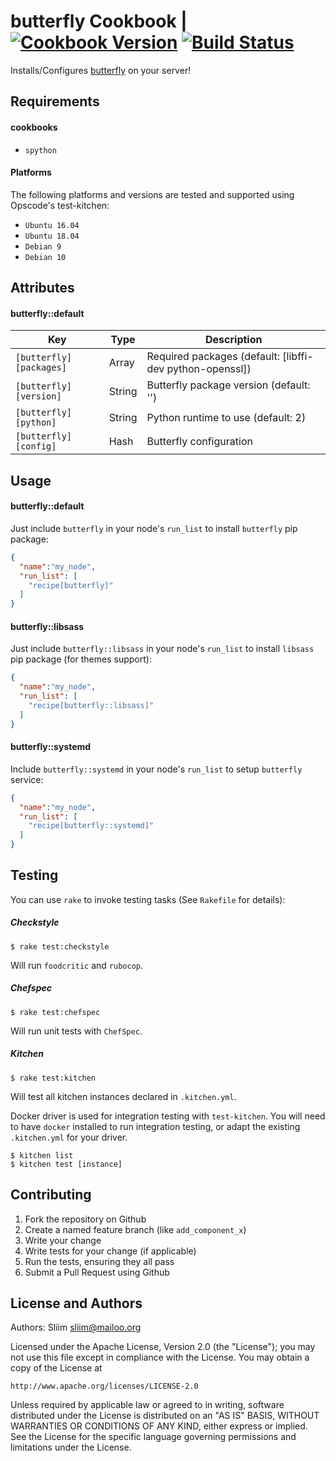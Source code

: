 # butterfly Cookbook | [![Cookbook Version](https://img.shields.io/cookbook/v/butterfly.svg)](https://supermarket.chef.io/cookbooks/butterfly) [![Build Status](https://travis-ci.org/sliim-cookbooks/butterfly.svg?branch=master)](https://travis-ci.org/sliim-cookbooks/butterfly) 

Installs/Configures [butterfly](https://github.com/paradoxxxzero/butterfly) on your server!

## Requirements

#### cookbooks
- `spython`

#### Platforms
The following platforms and versions are tested and supported using Opscode's test-kitchen:
- `Ubuntu 16.04`
- `Ubuntu 18.04`
- `Debian 9`
- `Debian 10`

## Attributes

#### butterfly::default
|    Key                  |  Type   |    Description                                           |
| ------------------------| ------- | -------------------------------------------------------- |
| `[butterfly][packages]` | Array   | Required packages (default: [libffi-dev python-openssl]) |
| `[butterfly][version]`  | String  | Butterfly package version (default: '')                  |
| `[butterfly][python]`   | String  | Python runtime to use (default: 2)                       |
| `[butterfly][config]`   | Hash    | Butterfly configuration                                  |

## Usage

#### butterfly::default

Just include `butterfly` in your node's `run_list` to install `butterfly` pip package:

```json
{
  "name":"my_node",
  "run_list": [
    "recipe[butterfly]"
  ]
}
```

#### butterfly::libsass

Just include `butterfly::libsass` in your node's `run_list` to install `libsass` pip package (for themes support):

```json
{
  "name":"my_node",
  "run_list": [
    "recipe[butterfly::libsass]"
  ]
}
```

#### butterfly::systemd

Include `butterfly::systemd` in your node's `run_list` to setup `butterfly` service:

```json
{
  "name":"my_node",
  "run_list": [
    "recipe[butterfly::systemd]"
  ]
}
```

## Testing

You can use `rake` to invoke testing tasks (See `Rakefile` for details):

##### Checkstyle
```
$ rake test:checkstyle
```

Will run `foodcritic` and `rubocop`.

##### Chefspec
```
$ rake test:chefspec
```

Will run unit tests with `ChefSpec`.

##### Kitchen
```
$ rake test:kitchen
```

Will test all kitchen instances declared in `.kitchen.yml`.

Docker driver is used for integration testing with `test-kitchen`. You will need to have `docker` installed to run integration testing, or adapt the existing `.kitchen.yml` for your driver.

```
$ kitchen list
$ kitchen test [instance]
```

## Contributing

1. Fork the repository on Github
2. Create a named feature branch (like `add_component_x`)
3. Write your change
4. Write tests for your change (if applicable)
5. Run the tests, ensuring they all pass
6. Submit a Pull Request using Github

## License and Authors

Authors: Sliim <sliim@mailoo.org>

Licensed under the Apache License, Version 2.0 (the "License"); you may not use this file except in compliance with the License. You may obtain a copy of the License at

    http://www.apache.org/licenses/LICENSE-2.0

Unless required by applicable law or agreed to in writing, software distributed under the License is distributed on an "AS IS" BASIS, WITHOUT WARRANTIES OR CONDITIONS OF ANY KIND, either express or implied. See the License for the specific language governing permissions and limitations under the License.

